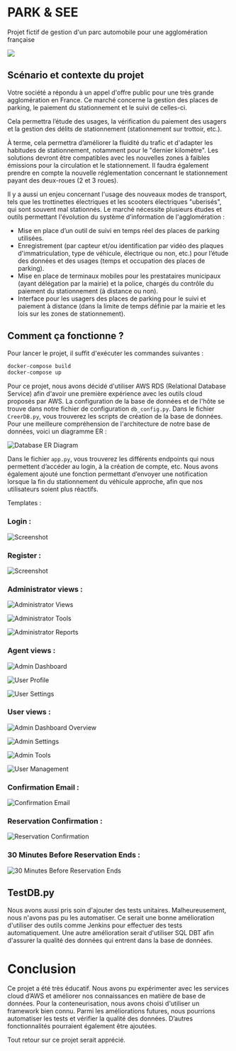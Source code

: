 # PARK & SEE 

Projet fictif de gestion d'un parc automobile pour une agglomération française

[![](https://github.com/soyerg/it_equipe_4/raw/Eric/MaquetteCap/imagesReadme/landingscreen.png)](https://github.com/soyerg/it_equipe_4/blob/Eric/MaquetteCap/imagesReadme/landingscreen.png)

## Scénario et contexte du projet

Votre société a répondu à un appel d'offre public pour une très grande agglomération en France. Ce marché concerne la gestion des places de parking, le paiement du stationnement et le suivi de celles-ci.

Cela permettra l’étude des usages, la vérification du paiement des usagers et la gestion des délits de stationnement (stationnement sur trottoir, etc.).

À terme, cela permettra d’améliorer la fluidité du trafic et d'adapter les habitudes de stationnement, notamment pour le "dernier kilomètre". Les solutions devront être compatibles avec les nouvelles zones à faibles émissions pour la circulation et le stationnement. Il faudra également prendre en compte la nouvelle réglementation concernant le stationnement payant des deux-roues (2 et 3 roues).

Il y a aussi un enjeu concernant l'usage des nouveaux modes de transport, tels que les trottinettes électriques et les scooters électriques "uberisés", qui sont souvent mal stationnés. Le marché nécessite plusieurs études et outils permettant l'évolution du système d’information de l'agglomération :

- Mise en place d’un outil de suivi en temps réel des places de parking utilisées.
- Enregistrement (par capteur et/ou identification par vidéo des plaques d'immatriculation, type de véhicule, électrique ou non, etc.) pour l’étude des données et des usages (temps et occupation des places de parking).
- Mise en place de terminaux mobiles pour les prestataires municipaux (ayant délégation par la mairie) et la police, chargés du contrôle du paiement du stationnement (à distance ou non).
- Interface pour les usagers des places de parking pour le suivi et paiement à distance (dans la limite de temps définie par la mairie et les lois sur les zones de stationnement).

## Comment ça fonctionne ? 

Pour lancer le projet, il suffit d'exécuter les commandes suivantes : 

```bash
docker-compose build
docker-compose up
```

Pour ce projet, nous avons décidé d'utiliser AWS RDS (Relational Database Service) afin d'avoir une première expérience avec les outils cloud proposés par AWS. La configuration de la base de données et de l'hôte se trouve dans notre fichier de configuration `db_config.py`. Dans le fichier `CreerDB.py`, vous trouverez les scripts de création de la base de données. Pour une meilleure compréhension de l'architecture de notre base de données, voici un diagramme ER : 

![Database ER Diagram](park&see/images/Database%20ER%20diagram%20(crow's%20foot).png)

Dans le fichier `app.py`, vous trouverez les différents endpoints qui nous permettent d’accéder au login, à la création de compte, etc. Nous avons également ajouté une fonction permettant d’envoyer une notification lorsque la fin du stationnement du véhicule approche, afin que nos utilisateurs soient plus réactifs.

Templates : 

### Login : 

![Screenshot](park&see/images/Screenshot%20from%202024-11-14%2015-02-14.png)

### Register : 

![Screenshot](park&see/images/Screenshot%20from%202024-11-14%2015-02-33.png)

### Administrator views  : 

![Administrator Views](park&see/images/Screenshot%20from%202024-11-14%2015-04-19.png)

![Administrator Tools](park&see/images/Screenshot%20from%202024-11-14%2015-04-45.png)

![Administrator Reports](park&see/images/Screenshot%20from%202024-11-14%2015-05-18.png)

### Agent views : 

![Admin Dashboard](park&see/images/Screenshot%20from%202024-11-14%2015-05-51.png)

![User Profile](park&see/images/Screenshot%20from%202024-11-14%2015-06-26.png)

![User Settings](park&see/images/Screenshot%20from%202024-11-14%2015-06-43.png)

### User views :
![Admin Dashboard Overview](park&see/images/Screenshot%20from%202024-11-14%2015-07-03.png)

![Admin Settings](park&see/images/Screenshot%20from%202024-11-14%2015-07-41.png)

![Admin Tools](park&see/images/Screenshot%20from%202024-11-14%2015-07-56.png)

![User Management](park&see/images/Screenshot%20from%202024-11-14%2015-08-12.png)

### Confirmation Email : 

![Confirmation Email](park&see/images/Screenshot%20from%202024-11-14%2015-08-35.png)

### Reservation Confirmation :

![Reservation Confirmation](park&see/images/Screenshot%20from%202024-11-14%2015-08-51.png)

### 30 Minutes Before Reservation Ends : 

![30 Minutes Before Reservation Ends](park&see/images/Screenshot%20from%202024-11-14%2015-09-07.png)


## TestDB.py

Nous avons aussi pris soin d'ajouter des tests unitaires. Malheureusement, nous n'avons pas pu les automatiser. Ce serait une bonne amélioration d'utiliser des outils comme Jenkins pour effectuer des tests automatiquement. Une autre amélioration serait d'utiliser SQL DBT afin d'assurer la qualité des données qui entrent dans la base de données.

# Conclusion 

Ce projet a été très éducatif. Nous avons pu expérimenter avec les services cloud d’AWS et améliorer nos connaissances en matière de base de données. Pour la conteneurisation, nous avons choisi d'utiliser un framework bien connu. Parmi les améliorations futures, nous pourrions automatiser les tests et vérifier la qualité des données. D’autres fonctionnalités pourraient également être ajoutées.

Tout retour sur ce projet serait apprécié.
